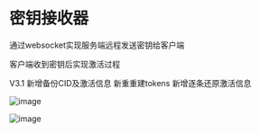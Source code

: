 # 密钥接收器

通过websocket实现服务端远程发送密钥给客户端

客户端收到密钥后实现激活过程

V3.1 新增备份CID及激活信息 新重重建tokens 新增逐条还原激活信息

![image](https://github.com/laomms/MSReceiver/blob/master/msc.png)

![image](https://github.com/laomms/MSReceiver/blob/master/app.jpg)
